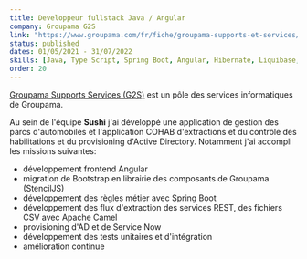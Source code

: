 ```yaml
---
title: Developpeur fullstack Java / Angular
company: Groupama G2S
link: "https://www.groupama.com/fr/fiche/groupama-supports-et-services/"
status: published
dates: 01/05/2021 - 31/07/2022
skills: [Java, Type Script, Spring Boot, Angular, Hibernate, Liquibase, OpenApi, Apache Camel, Elastic Search, Micronaut, OpenShift, GitLab]
order: 20
---
```


[Groupama Supports Services (G2S)](https://www.groupama.com/fr/fiche/groupama-supports-et-services/) est un pôle des services informatiques de Groupama. 

Au sein de l'équipe **Sushi** j'ai développé une application de gestion des parcs d'automobiles et l'application COHAB d'extractions et du contrôle des habilitations et du provisioning d'Active Directory. Notamment j'ai accompli les missions suivantes:
- développement frontend Angular
- migration de Bootstrap en librairie des composants de Groupama (StencilJS)
- développement des règles métier avec Spring Boot
- développement des flux d'extraction des services REST, des fichiers CSV avec Apache Camel
- provisioning d'AD et de Service Now
- développement des tests unitaires et d'intégration
- amélioration continue